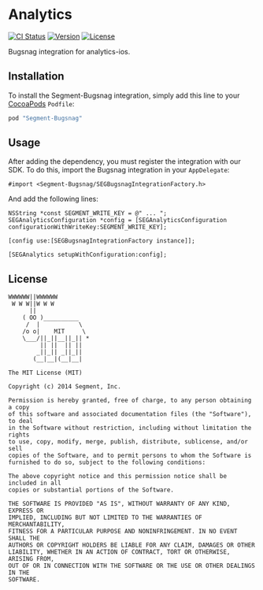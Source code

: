 # Analytics

[![CI Status](http://img.shields.io/travis/segment-integrations/analytics-ios-integration-bugsnag.svg?style=flat)](https://travis-ci.org/segment-integrations/analytics-ios-integration-bugsnag)
[![Version](https://img.shields.io/cocoapods/v/Segment-Bugsnag.svg?style=flat)](http://cocoapods.org/pods/Segment-Bugsnag)
[![License](https://img.shields.io/cocoapods/l/Segment-Bugsnag.svg?style=flat)](http://cocoapods.org/pods/Segment-Bugsnag)

Bugsnag integration for analytics-ios.

## Installation

To install the Segment-Bugsnag integration, simply add this line to your [CocoaPods](http://cocoapods.org) `Podfile`:

```ruby
pod "Segment-Bugsnag"
```

## Usage

After adding the dependency, you must register the integration with our SDK.  To do this, import the Bugsnag integration in your `AppDelegate`:

```
#import <Segment-Bugsnag/SEGBugsnagIntegrationFactory.h>
```

And add the following lines:

```
NSString *const SEGMENT_WRITE_KEY = @" ... ";
SEGAnalyticsConfiguration *config = [SEGAnalyticsConfiguration configurationWithWriteKey:SEGMENT_WRITE_KEY];

[config use:[SEGBugsnagIntegrationFactory instance]];

[SEGAnalytics setupWithConfiguration:config];

```

## License

```
WWWWWW||WWWWWW
 W W W||W W W
      ||
    ( OO )__________
     /  |           \
    /o o|    MIT     \
    \___/||_||__||_|| *
         || ||  || ||
        _||_|| _||_||
       (__|__|(__|__|

The MIT License (MIT)

Copyright (c) 2014 Segment, Inc.

Permission is hereby granted, free of charge, to any person obtaining a copy
of this software and associated documentation files (the "Software"), to deal
in the Software without restriction, including without limitation the rights
to use, copy, modify, merge, publish, distribute, sublicense, and/or sell
copies of the Software, and to permit persons to whom the Software is
furnished to do so, subject to the following conditions:

The above copyright notice and this permission notice shall be included in all
copies or substantial portions of the Software.

THE SOFTWARE IS PROVIDED "AS IS", WITHOUT WARRANTY OF ANY KIND, EXPRESS OR
IMPLIED, INCLUDING BUT NOT LIMITED TO THE WARRANTIES OF MERCHANTABILITY,
FITNESS FOR A PARTICULAR PURPOSE AND NONINFRINGEMENT. IN NO EVENT SHALL THE
AUTHORS OR COPYRIGHT HOLDERS BE LIABLE FOR ANY CLAIM, DAMAGES OR OTHER
LIABILITY, WHETHER IN AN ACTION OF CONTRACT, TORT OR OTHERWISE, ARISING FROM,
OUT OF OR IN CONNECTION WITH THE SOFTWARE OR THE USE OR OTHER DEALINGS IN THE
SOFTWARE.
```
